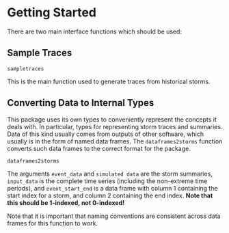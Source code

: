 # Getting Started

There are two main interface functions which should be used:

## Sample Traces

```@docs
sampletraces
```

This is the main function used to generate traces from historical storms.

## Converting Data to Internal Types

This package uses its own types to conveniently represent the concepts it deals with. In particular, types for representing storm traces and summaries.
Data of this kind usually comes from outputs of other software, which usually is in the form of named data frames. The `dataframes2storms` function converts such data frames to the correct format for the package.

```@docs
dataframes2storms
```

The arguments `event_data` and `simulated data` are the storm summaries, `input_data` is the complete time series (including the non-extreme time periods), and `event_start_end` is a data frame with column 1 containing the start index for a storm, and column 2 containing the end index. **Note that this should be 1-indexed, not 0-indexed!**

Note that it is important that naming conventions are consistent across data frames for this function to work.

